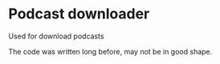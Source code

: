 # Podcast downloader

Used for download podcasts

The code was written long before, may not be in good shape.
